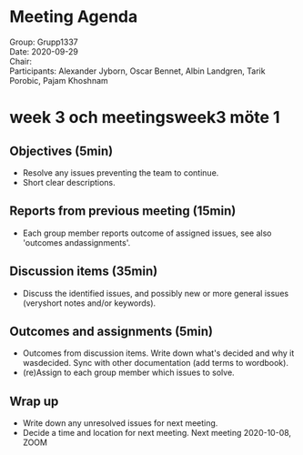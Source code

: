 # Meeting Agenda
Group: Grupp1337  
Date: 2020-09-29  
Chair:  
Participants: Alexander Jyborn, Oscar Bennet, Albin Landgren, Tarik Porobic, Pajam Khoshnam  
# week 3 och meetingsweek3 möte 1
## Objectives (5min)
- Resolve any issues preventing the team to continue.
- Short clear descriptions.
## Reports from previous meeting (15min)
-  Each group member reports outcome of assigned issues, see also 'outcomes andassignments'.
## Discussion items (35min)
-  Discuss the identified issues, and possibly new or more general issues (veryshort notes and/or keywords).
## Outcomes and assignments (5min)
-  Outcomes from discussion items. Write down what's decided and why it wasdecided. Sync with other documentation (add terms to wordbook).
-  (re)Assign to each group member which issues to solve.
## Wrap up
-  Write down any unresolved issues for next meeting.
-  Decide a time and location for next meeting.
Next meeting 2020-10-08, ZOOM